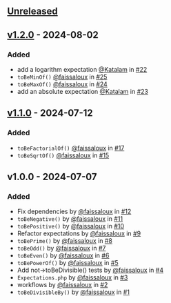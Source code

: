 ## [Unreleased](https://github.com/faissaloux/pest-plugin-math/compare/v1.2.0...main)

## [v1.2.0](https://github.com/faissaloux/termspark/compare/v1.1.0...v1.2.0) - 2024-08-02
### Added
* add a logarithm expectation [@Katalam](https://github.com/Katalam) in [#22](https://github.com/faissaloux/pest-plugin-math/pull/22)
* `toBeMinOf()` [@faissaloux](https://github.com/faissaloux) in [#25](https://github.com/faissaloux/pest-plugin-math/pull/25)
* `toBeMaxOf()` [@faissaloux](https://github.com/faissaloux) in [#24](https://github.com/faissaloux/pest-plugin-math/pull/24)
* add an absolute expectation [@Katalam](https://github.com/Katalam) in [#23](https://github.com/faissaloux/pest-plugin-math/pull/23)

## [v1.1.0](https://github.com/faissaloux/termspark/compare/v1.0.0...v1.1.0) - 2024-07-12
### Added
* `toBeFactorialOf()` [@faissaloux](https://github.com/faissaloux) in [#17](https://github.com/faissaloux/pest-plugin-math/pull/17)
* `toBeSqrtOf()` [@faissaloux](https://github.com/faissaloux) in [#15](https://github.com/faissaloux/pest-plugin-math/pull/15)

## v1.0.0 - 2024-07-07
### Added
* Fix dependencies by [@faissaloux](https://github.com/faissaloux) in [#12](https://github.com/faissaloux/pest-plugin-math/pull/12)
* `toBeNegative()` by [@faissaloux](https://github.com/faissaloux) in [#11](https://github.com/faissaloux/pest-plugin-math/pull/11)
* `toBePositive()` by [@faissaloux](https://github.com/faissaloux) in [#10](https://github.com/faissaloux/pest-plugin-math/pull/10)
* Refactor expectations by [@faissaloux](https://github.com/faissaloux) in [#9](https://github.com/faissaloux/pest-plugin-math/pull/9)
* `toBePrime()` by [@faissaloux](https://github.com/faissaloux) in [#8](https://github.com/faissaloux/pest-plugin-math/pull/8)
* `toBeOdd()` by [@faissaloux](https://github.com/faissaloux) in [#7](https://github.com/faissaloux/pest-plugin-math/pull/7)
* `toBeEven()` by [@faissaloux](https://github.com/faissaloux) in [#6](https://github.com/faissaloux/pest-plugin-math/pull/6)
* `toBePowerOf()` by [@faissaloux](https://github.com/faissaloux) in [#5](https://github.com/faissaloux/pest-plugin-math/pull/5)
* Add not->toBeDivisible() tests by [@faissaloux](https://github.com/faissaloux) in [#4](https://github.com/faissaloux/pest-plugin-math/pull/4)
* `Expectations.php` by [@faissaloux](https://github.com/faissaloux) in [#3](https://github.com/faissaloux/pest-plugin-math/pull/3)
* workflows by [@faissaloux](https://github.com/faissaloux) in [#2](https://github.com/faissaloux/pest-plugin-math/pull/2)
* `toBeDivisibleBy()` by [@faissaloux](https://github.com/faissaloux) in [#1](https://github.com/faissaloux/pest-plugin-math/pull/1)

